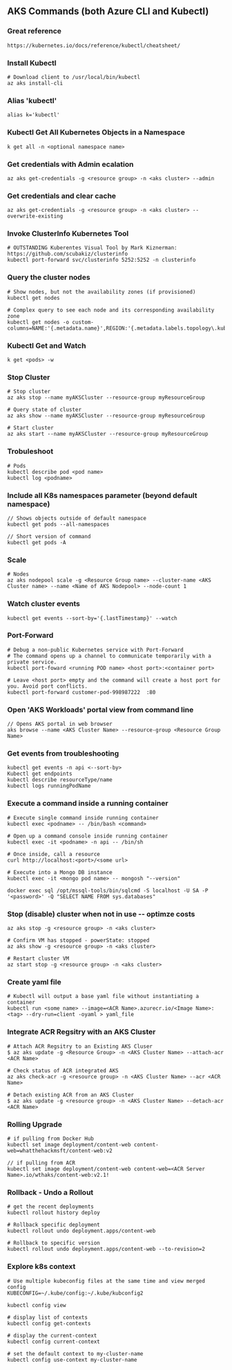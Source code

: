 ## AKS Commands (both Azure CLI and Kubectl)

### Great reference
```
https://kubernetes.io/docs/reference/kubectl/cheatsheet/
```

### Install Kubectl 
```
# Download client to /usr/local/bin/kubectl
az aks install-cli
```

### Alias 'kubectl'
```
alias k='kubectl'
```

### Kubectl Get All Kubernetes Objects in a Namespace
```
k get all -n <optional namespace name>
```

### Get credentials with Admin ecalation
```
az aks get-credentials -g <resource group> -n <aks cluster> --admin
```

### Get credentials and clear cache
```
az aks get-credentials -g <resource group> -n <aks cluster> --overwrite-existing
```

### Invoke ClusterInfo Kubernetes Tool
```
# OUTSTANDING Kuberentes Visual Tool by Mark Kiznerman: https://github.com/scubakiz/clusterinfo
kubectl port-forward svc/clusterinfo 5252:5252 -n clusterinfo
```
### Query the cluster nodes
```
# Show nodes, but not the availability zones (if provisioned)
kubectl get nodes

# Complex query to see each node and its corresponding availability zone
kubectl get nodes -o custom-columns=NAME:'{.metadata.name}',REGION:'{.metadata.labels.topology\.kubernetes\.io/region}',ZONE:'{metadata.labels.topology\.kubernetes\.io/zone}'
```

### Kubectl Get and Watch
```
k get <pods> -w
```

### Stop Cluster 
```
# Stop cluster
az aks stop --name myAKSCluster --resource-group myResourceGroup

# Query state of cluster
az aks show --name myAKSCluster --resource-group myResourceGroup

# Start cluster
az aks start --name myAKSCluster --resource-group myResourceGroup
```

### Trobuleshoot 
```
# Pods
kubectl describe pod <pod name>
kubectl log <podname>
```

### Include all K8s namespaces parameter (beyond default namespace)
```
// Shows objects outside of default namespace
kubectl get pods --all-namespaces 

// Short version of command
kubectl get pods -A
```

### Scale
```
# Nodes
az aks nodepool scale -g <Resource Group name> --cluster-name <AKS Cluster name> --name <Name of AKS Nodepool> --node-count 1
```

### Watch cluster events
```
kubectl get events --sort-by='{.lastTimestamp}' --watch
```

### Port-Forward
```
# Debug a non-public Kubernetes service with Port-Forward
# The command opens up a channel to communicate temporarily with a private service. 
kubectl port-foward <running POD name> <host port>:<container port>

# Leave <host port> empty and the command will create a host port for you. Avoid port conflicts.
kubectl port-forward customer-pod-998987222  :80
```

### Open 'AKS Workloads' portal view from command line
```
// Opens AKS portal in web browser
aks browse --name <AKS Cluster Name> --resource-group <Resource Group Name>
```

### Get events from troubleshooting
```
kubectl get events -n api <--sort-by>
Kubectl get endpoints
kubectl describe resourceType/name 
kubectl logs runningPodName
```

### Execute a command inside a running container
```
# Execute single command inside running container
kubectl exec <podname> -- /bin/bash <command>

# Open up a command console inside running container
kubectl exec -it <podname> -n api -- /bin/sh

# Once inside, call a resource  
curl http://localhost:<port>/<some url>
  
# Execute into a Mongo DB instance
kubectl exec -it <mongo pod name> -- mongosh "--version"
  
docker exec sql /opt/mssql-tools/bin/sqlcmd -S localhost -U SA -P '<password>' -Q "SELECT NAME FROM sys.databases"
```

### Stop (disable) cluster when not in use -- optimze costs
```
az aks stop -g <resource group> -n <aks cluster>

# Confirm VM has stopped - powerState: stopped 
az aks show -g <resource group> -n <aks cluster>

# Restart cluster VM
az start stop -g <resource group> -n <aks cluster>
```

### Create yaml file
```
# Kubectl will output a base yaml file without instantiating a container
kubectl run <some name> --image=<ACR Name>.azurecr.io/<Image Name>:<tag> --dry-run=client -oyaml > yaml_file
```

### Integrate ACR Regsitry with an AKS Cluster
```
# Attach ACR Regsitry to an Existing AKS Cluser
$ az aks update -g <Resource Group> -n <AKS Cluster Name> --attach-acr <ACR Name>

# Check status of ACR integrated AKS 
az aks check-acr -g <resource group> -n <AKS Cluster Name> --acr <ACR Name>

# Detach existing ACR from an AKS Cluster
$ az aks update -g <resource group> -n <AKS Cluster Name> --detach-acr <ACR Name>
```

### Rolling Upgrade
```
# if pulling from Docker Hub
kubectl set image deployment/content-web content-web=whatthehackmsft/content-web:v2

// if pulling from ACR
kubectl set image deployment/content-web content-web=<ACR Server Name>.io/wthaks/content-web:v2.1!
```

### Rollback - Undo a Rollout
```
# get the recent deployments
kubectl rollout history deploy

# Rollback specific deployment
kubectl rollout undo deployment.apps/content-web

# Rollback to specific version
kubectl rollout undo deployment.apps/content-web --to-revision=2
```
  
### Explore k8s context
```
# Use multiple kubeconfig files at the same time and view merged config
KUBECONFIG=~/.kube/config:~/.kube/kubconfig2

kubectl config view

# display list of contexts
kubectl config get-contexts                          

# display the current-context
kubectl config current-context                       

# set the default context to my-cluster-name
kubectl config use-context my-cluster-name           
```
